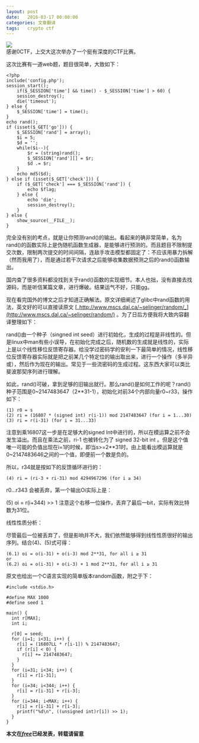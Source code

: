 ```yaml
---
layout: post
date:   2016-03-17 00:00:00
categories: 文章翻译
tags:   crypto ctf
---
```


<img src="{{ site.baseurl }}/images/glibc.jpg"><br>
感谢0CTF，上交大这次举办了一个挺有深度的CTF比赛。

这次比赛有一道web题，题目很简单，大致如下：
```
<?php
include('config.php');
session_start();
	if($_SESSION['time'] && time() - $_SESSION['time'] > 60) {
	session_destroy();
	die('timeout');
} else {
	$_SESSION['time'] = time();
}
echo rand();
if (isset($_GET['go'])) {
	$_SESSION['rand'] = array();
	$i = 5;
	$d = '';
	while($i--){
		$r = (string)rand();
		$_SESSION['rand'][] = $r;
		$d .= $r;
	}
	echo md5($d);
} else if (isset($_GET['check'])) {
	if ($_GET['check'] === $_SESSION['rand']) {
		echo $flag;
	} else {
		echo 'die';
		session_destroy();
	}
} else {
	show_source(__FILE__);
}
```
完全没有别的考点，就是让你预测rand()的输出。看起来的确非常简单，名为rand()的函数实际上是伪随机函数生成器，是能够进行预测的。而且题目不限制提交次数，限制两次提交的时间间隔，连敌手攻击模型都固定了：不应该用暴力拆解（然而我用了），而是通过若干次请求之后能够收集数据预测之后的rand()函数输出。

国内查了很多资料都没找到关于rand()函数的实现细节。本人也拙，没有直接去找源码，而是听信某篇文章，进行爆破。结果运气不好，只能gg。

现在看完国外的博文之后才知道正确解法。原文详细阐述了glibc中rand函数的用法，英文好的可以直接读原文 [_http://www.mscs.dal.ca/~selinger/random/_](http://www.mscs.dal.ca/~selinger/random/) 。为了日后方便我将大致内容翻译整理如下：

 rand()由一个种子（singned int seed）进行初始化，生成的过程是非线性的。但是linux中man有些小误导，在初始化完成之后，随机数的生成就是线性的，实际上是以个线性移位反馈寄存器。给没学过密码学的安利一下最简单的情况，线性移位反馈寄存器实际就是把之前某几个特定位的输出取出来，进行一个操作（多半异或），然后作为现在的输出。常见于一些流密码的生成过程。这东西大家可以类比斐波那契序列进行理解。

如此，rand()可破，拿到足够的旧输出就行。那么rand()是如何工作的呢？rand()种子范围是0~2147483647（2**31-1），初始化对前34个内部向量r0~r33，操作如下：

	(1) r0 = s
	(2) ri = (16807 * (signed int) r(i-1)) mod 2147483647 (for i = 1...30)
	(3) ri = r(i-31) (for i = 31...33)
	
注意到乘16807这一步是在足够大的signed Int中进行的，所以在模运算之前不会发生溢出。而且在乘法之前，ri-1 也被转化为了 signed 32-bit int 。但是这个值唯一可能的负值出现在i=1的时候，即当s>=2**31时。由上能看出模运算就是0~2147483646之间的一个值，即便前一个数是负的。

所以，r34就是按如下的反馈循环进行的：

	(4) ri = (ri-3 + ri-31) mod 4294967296 (for i ≥ 34)
r0…r343 会被丢弃，第一个输出Oi实际上是：

(5) oi = r(i+344) >> 1
注意这个右移一位操作，丢弃了最后一bit，实际有效比特数为31位。

线性性质分析：

尽管最后一位被丢弃了，但是影响并不大，我们依然能够得到线性性质很好的输出序列。结合(4)、(5)式可得：

	(6.1) oi = o(i-31) + o(i-3) mod 2**31, for all i ≥ 31
	or  
	(6.2) oi = o(i-31) + o(i-3) + 1 mod 2**31, for all i ≥ 31
原文也给出一个C语言实现的简单版本random函数，附之于下：

	#include <stdio.h>

	#define MAX 1000
	#define seed 1

	main() {
	  int r[MAX];
	  int i;

	  r[0] = seed;
	  for (i=1; i<31; i++) {
		r[i] = (16807LL * r[i-1]) % 2147483647;
		if (r[i] < 0) {
		  r[i] += 2147483647;
		}
	  }
	  for (i=31; i<34; i++) {
		r[i] = r[i-31];
	  }
	  for (i=34; i<344; i++) {
		r[i] = r[i-31] + r[i-3];
	  }
	  for (i=344; i<MAX; i++) {
		r[i] = r[i-31] + r[i-3];
		printf("%d\n", ((unsigned int)r[i]) >> 1);
	  }
	}

<b>本文在[_free_](http://www.freebuf.com/articles/web/99093.html)已经发表，转载请留意